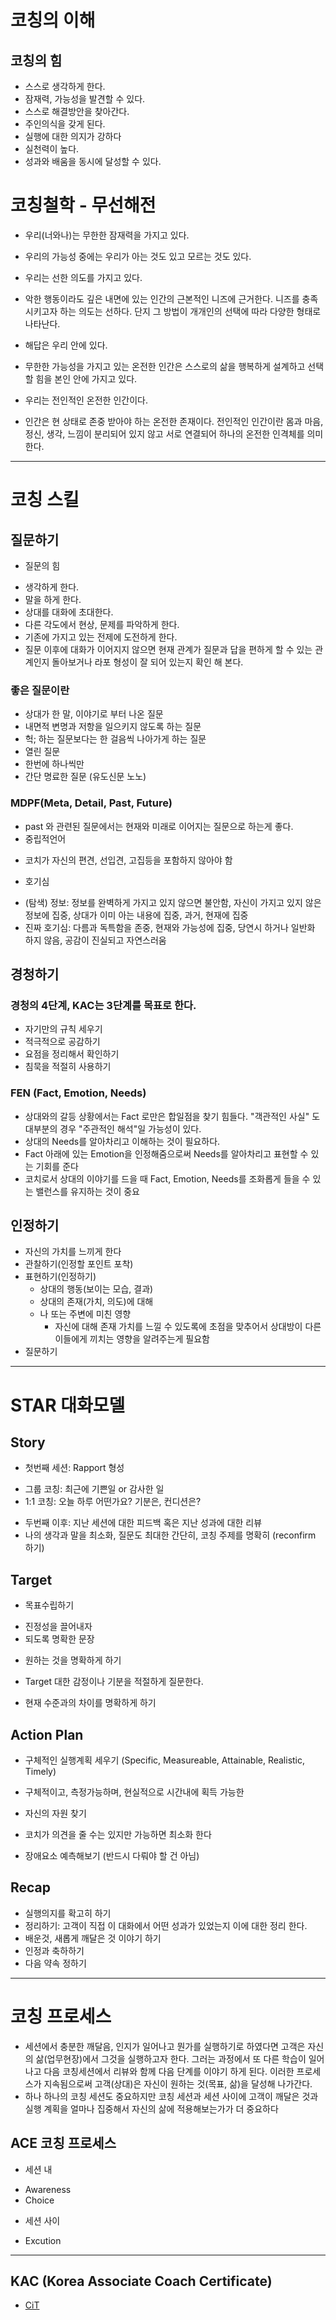 

# 코칭의 이해
## 코칭의 힘
 * 스스로 생각하게 한다.
 * 잠재력, 가능성을 발견할 수 있다.
 * 스스로 해결방안을 찾아간다.
 * 주인의식을 갖게 된다.
 * 실행에 대한 의지가 강하다 
 * 실천력이 높다.
 * 성과와 배움을 동시에 달성할 수 있다.

# 코칭철학 - 무선해전
* 우리(너와나)는 무한한 잠재력을 가지고 있다.
 - 우리의 가능성 중에는 우리가 아는 것도 있고 모르는 것도 있다.
* 우리는 선한 의도를 가지고 있다. 
 - 악한 행동이라도 깊은 내면에 있는 인간의 근본적인 니즈에 근거한다. 니즈를 충족시키고자 하는 의도는 선하다. 단지 그 방법이 개개인의 선택에 따라 다양한 형태로 나타난다.
* 해답은 우리 안에 있다.
 - 무한한 가능성을 가지고 있는 온전한 인간은 스스로의 삶을 행복하게 설계하고 선택할 힘을 본인 안에 가지고 있다.
* 우리는 전인적인 온전한 인간이다.
 - 인간은 현 상태로 존중 받아야 하는 온전한 존재이다. 전인적인 인간이란 몸과 마음, 정신, 생각, 느낌이 분리되어 있지 않고 서로 연결되어 하나의 온전한 인격체를 의미한다.

<hr>

# 코칭 스킬
## 질문하기
 * 질문의 힘
  - 생각하게 한다.
  - 말을 하게 한다.
  - 상대를 대화에 초대한다.
  - 다른 각도에서 현상, 문제를 파악하게 한다.
  - 기존에 가지고 있는 전제에 도전하게 한다.
  - 질문 이후에 대화가 이어지지 않으면 현재 관계가 질문과 답을 편하게 할 수 있는 관계인지 돌아보거나 라포 형성이 잘 되어 있는지 확인 해 본다.
### 좋은 질문이란
  - 상대가 한 말, 이야기로 부터 나온 질문
  - 내면적 변명과 저항을 일으키지 않도록 하는 질문
  - 헉; 하는 질문보다는 한 걸음씩 나아가게 하는 질문
  - 열린 질문 
  - 한번에 하나씩만
  - 간단 명료한 질문 (유도신문 노노)  
### MDPF(Meta, Detail, Past, Future)
 * past 와 관련된 질문에서는 현재와 미래로 이어지는 질문으로 하는게 좋다.
 * 중립적언어
  - 코치가 자신의 편견, 선입견, 고집등을 포함하지 않아야 함
 * 호기심
  - (탐색) 정보: 정보를 완벽하게 가지고 있지 않으면 불안함, 자신이 가지고 있지 않은 정보에 집중, 상대가 이미 아는 내용에 집중, 과거, 현재에 집중
  - 진짜 호기심: 다름과 독특함을 존중, 현재와 가능성에 집중, 당연시 하거나 일반화 하지 않음, 공감이 진실되고 자연스러움

## 경청하기
### 경청의 4단계, KAC는 3단계를 목표로 한다.
  - 자기만의 규칙 세우기
  - 적극적으로 공감하기
  - 요점을 정리해서 확인하기
  - 침묵을 적절히 사용하기
### FEN (Fact, Emotion, Needs)
  - 상대와의 갈등 상황에서는 Fact 로만은 합일점을 찾기 힘들다. "객관적인 사실" 도 대부분의 경우 "주관적인 해석"일 가능성이 있다.
  - 상대의 Needs를 알아차리고 이해하는 것이 필요하다.
  - Fact 아래에 있는 Emotion을 인정해줌으로써 Needs를 알아차리고 표현할 수 있는 기회를 준다
  - 코치로서 상대의 이야기를 드을 때 Fact, Emotion, Needs를 조화롭게 들을 수 있는 밸런스를 유지하는 것이 중요

## 인정하기
 * 자신의 가치를 느끼게 한다
 * 관찰하기(인정할 포인트 포착)
 * 표현하기(인정하기)
     + 상대의 행동(보이는 모습, 결과)
     + 상대의 존재(가치, 의도)에 대해
     + 나 또는 주변에 미친 영향
       - 자신에 대해 존재 가치를 느낄 수 있도록에 초점을 맞추어서 상대방이 다른 이들에게 끼치는 영향을 알려주는게 필요함
 * 질문하기

<hr>  

# STAR 대화모델
## Story
  * 첫번째 세션: Rapport 형성
   + 그룹 코칭: 최근에 기쁜일 or 감사한 일
   + 1:1 코칭: 오늘 하루 어떤가요? 기분은, 컨디션은?
  * 두번째 이후: 지난 세션에 대한 피드백 혹은 지난 성과에 대한 리뷰
  * 나의 생각과 말을 최소화, 질문도 최대한 간단히, 코칭 주제를 명확히 (reconfirm 하기)
 
## Target
  * 목표수립하기
   + 진정성을 끌어내자
   + 되도록 명확한 문장
  * 원하는 것을 명확하게 하기
   + Target 대한 감정이나 기분을 적절하게 질문한다.
  * 현재 수준과의 차이를 명확하게 하기 
 
## Action Plan
  * 구체적인 실행계획 세우기 (Specific, Measureable, Attainable, Realistic, Timely)
   + 구체적이고, 측정가능하며, 현실적으로 시간내에 획득 가능한
  * 자신의 자원 찾기
   + 코치가 의견을 줄 수는 있지만 가능하면 최소화 한다
  * 장애요소 예측해보기 (반드시 다뤄야 할 건 아님)
  
## Recap
  * 실행의지를 확고히 하기
  * 정리하기: 고객이 직접 이 대화에서 어떤 성과가 있었는지 이에 대한 정리 한다. 
  * 배운것, 새롭게 깨달은 것 이야기 하기
  * 인정과 축하하기
  * 다음 약속 정하기

<hr>

# 코칭 프로세스
 * 세션에서 충분한 깨달음, 인지가 일어나고 뭔가를 실행하기로 하였다면 고객은 자신의 삶(업무현장)에서 그것을 실행하고자 한다. 그러는 과정에서 또 다른 학습이 일어나고 다음 코칭세션에서 리뷰와 함께 다음 단계를 이야기 하게 된다. 이러한 프로세스가 지속됨으로써 고객(상대)은 자신이 원하는 것(목표, 삶)을 달성해 나가간다.
 * 하나 하나의 코칭 세션도 중요하지만 코칭 세션과 세션 사이에 고객이 깨달은 것과 실행 계획을 얼마나 집중해서 자신의 삶에 적용해보는가가 더 중요하다
## ACE 코칭 프로세스 
 * 세션 내
  + Awareness
  + Choice
 * 세션 사이
  + Excution
  
<hr>


## KAC (Korea Associate Coach Certificate)
* [CiT](https://www.citkorea.co.kr/)
